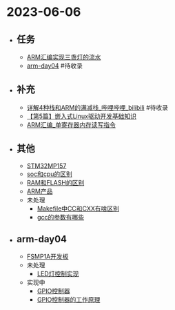 # 2023-06-06

- ## 任务
	- [ARM汇编实现三盏灯的流水](../pages/ARM汇编实现三盏灯的流水.md)
	- [arm-day04](https://note.youdao.com/ynoteshare/index.html?id=ba678084632657b4fed92aa840934b0a&type=notebook&_time=1685517820375#/WEB6f5de74d99256b90fcdce83b31486103) #待收录  
- ## 补充
	- [详解4种栈和ARM的满减栈_哔哩哔哩_bilibili](https://www.bilibili.com/video/BV1tv4y1L7zK/?spm_id_from=333.880.my_history.page.click) #待收录 
	- [【第5篇】嵌入式Linux驱动开发基础知识](https://www.bilibili.com/video/BV14f4y1Q7ti/?spm_id_from=333.999.0.0&vd_source=8f0a7910abc46a7f7258da6ae2e0d504)
	- [ARM汇编_单寄存器内存读写指令](https://hqy.life/note/25jee)
- ## 其他
	- [STM32MP157](../pages/STM32MP157.md)
	- [soc和cpu的区别](../pages/soc和cpu的区别.md)
	- [RAM和FLASH的区别](../pages/RAM和FLASH的区别.md)
	- [ARM产品](../pages/ARM产品.md)
	- 未处理
		- [Makefile中CC和CXX有啥区别](../pages/Makefile中CC和CXX有啥区别.md)
		- [gcc的参数有哪些](../pages/gcc的参数有哪些.md)

- ## arm-day04
	- [FSMP1A开发板](FSMP1A开发板.md)
	- 未处理
		- [LED灯控制实现](../pages/LED灯控制实现.md)
	- 实现中
		- [GPIO控制器](../pages/GPIO控制器.md)
		- [GPIO控制器的工作原理](../pages/GPIO控制器的工作原理.md)

